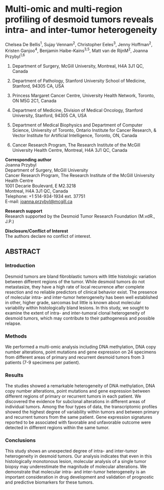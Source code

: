 <h1>Multi-omic and multi-region profiling of desmoid tumors reveals intra- and inter-tumor heterogeneity</h1>

Chelsea De Bellis<sup>1</sup>, Sujay Vennam<sup>2</sup>, Christopher Eeles<sup>3</sup>, Jenny Hoffman<sup>2</sup>, Kristen Ganjoo<sup>4</sup>, Benjamin Haibe-Kains<sup>3,5</sup>, Matt van de RijnM<sup>2</sup>, Joanna Przybyl<sup>1,6</sup>

1. Department of Surgery, McGill University, Montreal, H4A 3J1 QC, Canada

2. Department of Pathology, Stanford University School of Medicine, Stanford, 94305 CA, USA

3. Princess Margaret Cancer Centre, University Health Network, Toronto, ON M5G 2C1, Canada

4. Department of Medicine, Division of Medical Oncology, Stanford University, Stanford, 94305 CA, USA

5. Department of Medical Biophysics and Department of Computer Science, University of Toronto, Ontario Institute for Cancer Research, & Vector Institute for Artificial Intelligence, Toronto, ON, Canada

6. Cancer Research Program, The Research Institute of the McGill University Health Centre, Montreal, H4A 3J1 QC, Canada


**Corresponding author**<br>
Joanna Przybyl<br>
Department of Surgery, McGill University<br>
Cancer Research Program, The Research Institute of the McGill University Health Centre<br>
1001 Decarie Boulevard, E M2.3218<br>
Montreal, H4A 3J1 QC, Canada<br>
Telephone: +1 514-934-1934 ext. 37751<br>
E-mail: joanna.przybyl@mcgill.ca<br>

**Research support**<br>
Research supported by the Desmoid Tumor Research Foundation (M.vdR., J.P.)

**Disclosure/Conflict of Interest**<br>
The authors declare no conflict of interest.



<h2>ABSTRACT</h2>

<h3>Introduction</h3>
Desmoid tumors are bland fibroblastic tumors with little histologic variation between different regions of the tumor. While desmoid tumors do not metastasize, they have a high rate of local recurrence after complete resection and no reliable predictors of clinical behavior exist. The presence of molecular intra- and inter-tumor heterogeneity has been well established in other, higher grade, sarcomas but little is known about molecular variability within histologically bland lesions. In this study, we sought to examine the extent of intra- and inter-tumoral clonal heterogeneity of desmoid tumors, which may contribute to their pathogenesis and possible relapse.

<h3>Methods</h3>
We performed a multi-omic analysis including DNA methylation, DNA copy number alterations, point mutations and gene expression on 24 specimens from different areas of primary and recurrent desmoid tumors from 3 patients (7-9 specimens per patient).

<h3>Results</h3>
The studies showed a remarkable heterogeneity of DNA methylation, DNA copy number alterations, point mutations and gene expression between different regions of primary or recurrent tumors in each patient. We discovered the evidence for subclonal alterations in different areas of individual tumors. Among the four types of data, the transcriptomic profiles showed the highest degree of variability within tumors and between primary and recurrent tumors from the same patient. Gene expression signatures reported to be associated with favorable and unfavorable outcome were detected in different regions within the same tumor.

<h3>Conclusions</h3>
This study shows an unexpected degree of intra- and inter-tumor heterogeneity in desmoid tumors. Our analysis indicates that even in this histologically monotonous lesion, molecular analysis of a single tumor biopsy may underestimate the magnitude of molecular alterations. We demonstrate that molecular intra- and inter-tumor heterogeneity is an important consideration in drug development and validation of prognostic and predictive biomarkers for these tumors.
